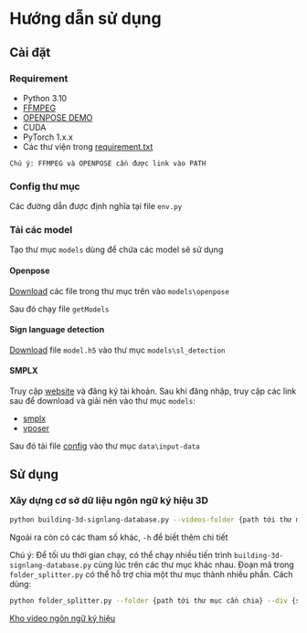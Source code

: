 # Hướng dẫn sử dụng

## Cài đặt

### Requirement

- Python 3.10
- [FFMPEG](https://ffmpeg.org/download.html)
- [OPENPOSE DEMO](https://github.com/CMU-Perceptual-Computing-Lab/openpose/releases/tag/v1.7.0)
- CUDA
- PyTorch 1.x.x
- Các thư viện trong [requirement.txt](requirements.txt)

```text
Chú ý: FFMPEG và OPENPOSE cần được link vào PATH
```

### Config thư mục

Các đường dẫn được định nghĩa tại file `env.py`

### Tải các model

Tạo thư mục `models` dùng để chứa các model sẽ sử dụng

#### Openpose

[Download](https://github.com/CMU-Perceptual-Computing-Lab/openpose/tree/master/models) các file trong thư mục trên vào `models\openpose`

Sau đó chạy file `getModels`

#### Sign language detection

[Download](https://github.com/sign-language-processing/detection-train/tree/master/models/openpose-body/py) file `model.h5` vào thư mục `models\sl_detection`

#### SMPLX

Truy cập [website](https://smpl-x.is.tue.mpg.de/) và đăng ký tài khoản. Sau khi đăng nhập, truy cập các link sau để download và giải nén vào thư mục `models`:

- [smplx](https://download.is.tue.mpg.de/download.php?domain=smplx&sfile=models_smplx_v1_1.zip)
- [vposer](https://download.is.tue.mpg.de/download.php?domain=smplx&sfile=V02_05.zip)

Sau đó tải file [config](https://github.com/vchoutas/smplify-x/blob/master/cfg_files/fit_smplx.yaml) vào thư mục `data\input-data`

## Sử dụng

### Xây dựng cơ sở dữ liệu ngôn ngữ ký hiệu 3D

```sh
python building-3d-signlang-database.py --videos-folder {path tới thư mục chứa các video}
```

Ngoài ra còn có các tham số khác, `-h` để biết thêm chi tiết

Chú ý: Để tối ưu thời gian chạy, có thể chạy nhiều tiến trình `building-3d-signlang-database.py` cùng lúc trên các thư mục khác nhau. Đoạn mã trong `folder_splitter.py` có thể hỗ trợ chia một thư mục thành nhiều phần. Cách dùng:

```sh
python folder_splitter.py --folder {path tới thư mục cần chia} --div {số thư mục con được tạo ra}
```

[Kho video ngôn ngữ ký hiệu](https://l.facebook.com/l.php?u=https%3A%2F%2Fdrive.google.com%2Fdrive%2Ffolders%2F1WuuQHWFTJv3AmpikSrN9wtKNEjTv0_ab%3Fusp%3Dsharing%26fbclid%3DIwAR0zM-WxMVTLbGm_PiuR8ZjkTQx3zKh33t-Tgk0TEPMWW0rH7VynsB3H51U&h=AT1-mSUS6XbrvbELsyW2lolZhkU5v0vgExrzijA1p8_LF4OST_vyGlnl7aoTvvejkglhuBu2BN6sBqpMp72XMXKJvIr1ZEL7glT2kPVa8Vk8d9_XdbbAEYYWxkgDmno6CbmhWw)
